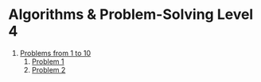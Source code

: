 # Algorithms & Problem-Solving Level 4

1. [Problems from 1 to 10](src/_1_problems_from_1_to_10)
    1. [Problem 1](src/_1_problems_from_1_to_10/_1_1_problem_1)
    2. [Problem 2](src/_1_problems_from_1_to_10/_1_2_problem_2)